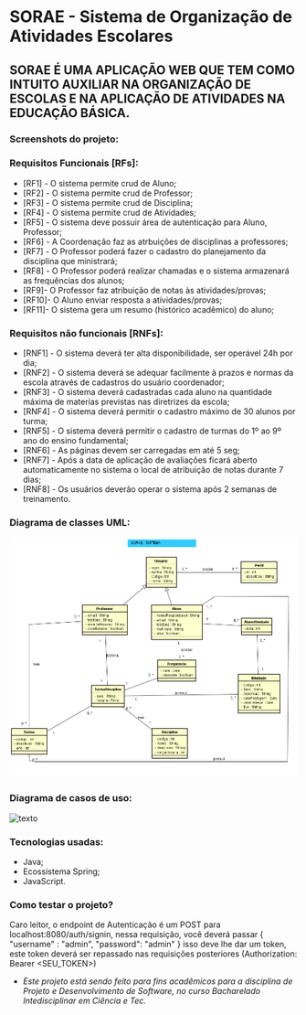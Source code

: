 # SORAE - Sistema de Organização de Atividades Escolares

## SORAE É UMA APLICAÇÃO WEB QUE TEM COMO INTUITO AUXILIAR NA ORGANIZAÇÃO DE ESCOLAS E NA APLICAÇÃO DE ATIVIDADES NA EDUCAÇÃO BÁSICA.

### Screenshots do projeto:

### Requisitos Funcionais [RFs]:

- [RF1] - O sistema permite crud de Aluno;
- [RF2] - O sistema permite crud de Professor;
- [RF3] - O sistema permite crud de Disciplina;
- [RF4] - O sistema permite crud de Atividades;
- [RF5] - O sistema deve possuir área de autenticação para Aluno, Professor;
- [RF6] - A Coordenação faz as atrbuições de disciplinas a professores;
- [RF7] - O Professor poderá fazer o cadastro do planejamento da disciplina que ministrará;
- [RF8] - O Professor poderá realizar chamadas e o sistema armazenará as frequências dos alunos;
- [RF9]- O Professor faz atribuição de notas às atividades/provas;
- [RF10]- O Aluno enviar resposta a atividades/provas;
- [RF11]- O sistema gera um resumo (histórico acadêmico) do aluno;

### Requisitos não funcionais [RNFs]:

- [RNF1] - O sistema deverá ter alta disponibilidade, ser operável 24h por dia;
- [RNF2] - O sistema deverá se adequar facilmente à prazos e normas da escola através de cadastros do usuário coordenador;
- [RNF3] - O sistema deverá cadastradas cada aluno na quantidade máxima de materias previstas nas diretrizes da escola;
- [RNF4] - O sistema deverá permitir o cadastro máximo de 30 alunos por turma;
- [RNF5] - O sistema deverá permitir o cadastro de turmas do 1º ao 9º ano do ensino fundamental;
- [RNF6] - As páginas devem ser carregadas em até 5 seg;
- [RNF7] - Após a data de aplicação de avaliações ficará aberto automaticamente no sistema o local de atribuição de notas durante 7 dias;
- [RNF8] - Os usuários deverão operar o sistema após 2 semanas de treinamento.

### Diagrama de classes UML:

![texto](./modelo-sorae-v1.png)

### Diagrama de casos de uso:

![texto](./DiagramadeCasodeUso.jpeg)

### Tecnologias usadas:

- Java;
- Ecossistema Spring;
- JavaScript.

### Como testar o projeto?

Caro leitor, o endpoint de Autenticação é um POST para localhost:8080/auth/signin, nessa requisição, você deverá passar
{
"username" : "admin",
"password": "admin"
}
isso deve lhe dar um token, este token deverá ser repassado nas requisições posteriores (Authorization: Bearer <SEU_TOKEN>)

- _Este projeto está sendo feito para fins acadêmicos para a disciplina de Projeto e Desenvolvimento de Software, no curso Bacharelado Intedisciplinar em Ciência e Tec._
